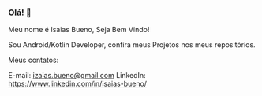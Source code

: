 ### Olá! 👋


Meu nome é Isaias Bueno, Seja Bem Vindo!

Sou Android/Kotlin Developer, confira meus Projetos nos meus repositórios.

Meus contatos:

E-mail: izaias.bueno@gmail.com
LinkedIn: https://www.linkedin.com/in/isaias-bueno/



<!--
**IsaiasBueno/IsaiasBueno** is a ✨ _special_ ✨ repository because its `README.md` (this file) appears on your GitHub profile.

Here are some ideas to get you started:

- 🔭 I’m currently working on ...
- 🌱 I’m currently learning ...
- 👯 I’m looking to collaborate on ...
- 🤔 I’m looking for help with ...
- 💬 Ask me about ...
- 📫 How to reach me: ...
- 😄 Pronouns: ...
- ⚡ Fun fact: ...
-->
